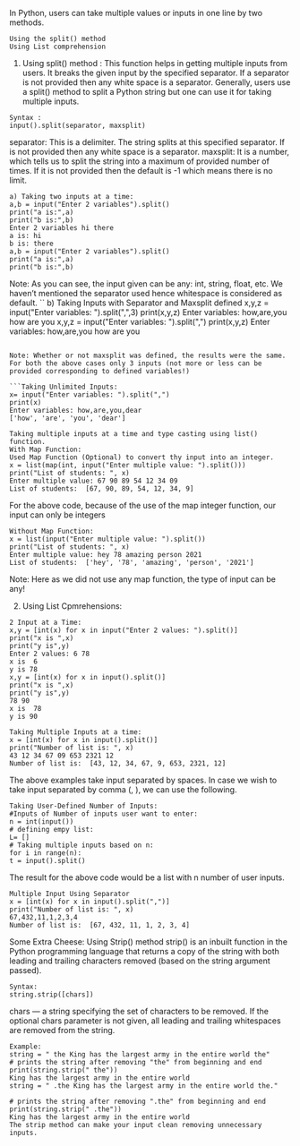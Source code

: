In Python, users can take multiple values or inputs in one line by two methods.
```
Using the split() method
Using List comprehension
```

1. Using split() method :
This function helps in getting multiple inputs from users. It breaks the given input by the specified separator. If a separator is not provided then any white 
space is a separator. Generally, users use a split() method to split a Python string but one can use it for taking multiple inputs.
```
Syntax :
input().split(separator, maxsplit)
```
separator: This is a delimiter. The string splits at this specified separator. If is not provided then any white space is a separator.
maxsplit: It is a number, which tells us to split the string into a maximum of provided number of times.
If it is not provided then the default is -1 which means there is no limit.

```
a) Taking two inputs at a time:
a,b = input("Enter 2 variables").split()
print("a is:",a)
print("b is:",b)
Enter 2 variables hi there
a is: hi
b is: there
a,b = input("Enter 2 variables").split()
print("a is:",a)
print("b is:",b)
```

Note: As you can see, the input given can be any: int, string, float, etc. We haven’t mentioned the separator used hence whitespace is considered as default.
``
b) Taking Inputs with Separator and Maxsplit defined
x,y,z = input("Enter variables: ").split(",",3)
print(x,y,z)
Enter variables: how,are,you
how are you
x,y,z = input("Enter variables: ").split(",")
print(x,y,z)
Enter variables: how,are,you
how are you
```

Note: Whether or not maxsplit was defined, the results were the same. For both the above cases only 3 inputs (not more or less can be provided corresponding to defined variables!)

```Taking Unlimited Inputs:
x= input("Enter variables: ").split(",")
print(x)
Enter variables: how,are,you,dear
['how', 'are', 'you', 'dear']
```

```c) Taking Multiple Inputs As List
Taking multiple inputs at a time and type casting using list() function.
With Map Function:
Used Map Function (Optional) to convert thy input into an integer.
x = list(map(int, input("Enter multiple value: ").split()))
print("List of students: ", x)
Enter multiple value: 67 90 89 54 12 34 09
List of students:  [67, 90, 89, 54, 12, 34, 9]
```


For the above code, because of the use of the map integer function, our input can only be integers
```
Without Map Function:
x = list(input("Enter multiple value: ").split())
print("List of students: ", x)
Enter multiple value: hey 78 amazing person 2021
List of students:  ['hey', '78', 'amazing', 'person', '2021']
```

Note: Here as we did not use any map function, the type of input can be any!

2. Using List Cpmrehensions:
```
2 Input at a Time:
x,y = [int(x) for x in input("Enter 2 values: ").split()]
print("x is ",x)
print("y is",y)
Enter 2 values: 6 78
x is  6
y is 78
x,y = [int(x) for x in input().split()]
print("x is ",x)
print("y is",y)
78 90
x is  78
y is 90
```
```
Taking Multiple Inputs at a time:
x = [int(x) for x in input().split()]
print("Number of list is: ", x)
43 12 34 67 09 653 2321 12
Number of list is:  [43, 12, 34, 67, 9, 653, 2321, 12]

```

The above examples take input separated by spaces. In case we wish to take input separated by comma (, ), we can use the following.
```
Taking User-Defined Number of Inputs:
#Inputs of Number of inputs user want to enter:
n = int(input())
# defining empy list:
L= []
# Taking multiple inputs based on n:
for i in range(n):
t = input().split()

```
The result for the above code would be a list with n number of user inputs.

```
Multiple Input Using Separator
x = [int(x) for x in input().split(",")]
print("Number of list is: ", x)
67,432,11,1,2,3,4
Number of list is:  [67, 432, 11, 1, 2, 3, 4]

```
Some Extra Cheese: Using Strip() method
strip() is an inbuilt function in the Python programming language that returns a copy of the string with both leading and trailing characters removed
(based on the string argument passed).
```
Syntax:
string.strip([chars]) 
```

chars — a string specifying the set of characters to be removed. 
If the optional chars parameter is not given, all leading and trailing whitespaces are removed from the string.
```
Example:
string = " the King has the largest army in the entire world the"
# prints the string after removing "the" from beginning and end
print(string.strip(" the"))
King has the largest army in the entire world
string = " .the King has the largest army in the entire world the."
```
```
# prints the string after removing ".the" from beginning and end
print(string.strip(" .the"))
King has the largest army in the entire world
The strip method can make your input clean removing unnecessary inputs.

```
